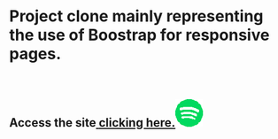  <h1>Project clone mainly representing the use of Boostrap for responsive pages. </h1>
 
 <br/>
 
<h2>Access the site<u> <a href="https://gabrielalmeida07.github.io/spotify_clone">clicking here.<img src="spotify.png"/><a/><u></h2>
